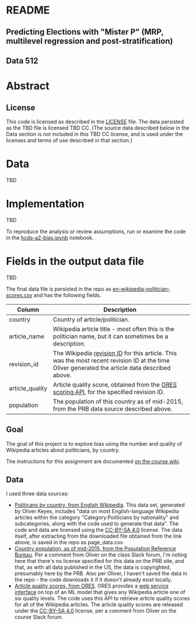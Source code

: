 # README
## Predicting Elections with "Mister P" (MRP, multilevel regression and post-stratification)
## Data 512

# Abstract



## License

This code is licensed as described in the [LICENSE](LICENSE) file. The data persisted as the TBD file is licensed TBD CC. (The source data described below in the Data section is not included in this TBD CC license, and is used under the licenses and terms of use described in that section.)

# Data

TBD

# Implementation

TBD

To reproduce the analysis or review assumptions, run or examine the code in the [hcds-a2-bias.ipynb](hcds-a2-bias.ipynb) notebook.



# Fields in the output data file

TBD

The final data file is persisted in the repo as [en-wikipedia-politician-scores.csv](en-wikipedia-politician-scores.csv) and has the following fields.

| Column      	      	  | Description |
| ----------------------- | ----------- |
| country     | Country of article/politician. |
| article_name | Wikipedia article title - most often this is the politician name, but it can sometimes be a description. | 
| revision_id  | The Wikipedia [revision ID](https://en.wikipedia.org/wiki/Wikipedia:Revision_id) for this article. This was the most recent revision ID at the time Oliver generated the article data described above. |
| article_quality      | Article quality score, obtained from the [ORES scoring API](https://ores.wikimedia.org/v3/#/scoring), for the specified revision ID. |
| population  | The population of this country as of mid-2015, from the PRB data source described above. |




## Goal
The goal of this project is to explore bias using the number and quality of Wikipedia articles about politicians, by country. 

The instructions for this assignment are documented [on the course wiki](https://wiki.communitydata.cc/HCDS_(Fall_2017)/Assignments#A2:_Bias_in_data).




## Data

I used three data sources:

- [Politicans by country, from English Wikipedia](https://figshare.com/articles/Untitled_Item/5513449). This data set, generated by Oliver Keyes, includes "data on most English-language Wikipedia articles within the category "Category:Politicians by nationality" and subcategories, along with the code used to generate that data". The code and data are licensed using the [CC-BY-SA 4.0](https://creativecommons.org/licenses/by/4.0/) license. The data itself, after extracting from the downloaded file obtained from the link above, is saved in the repo as page_data.csv.
- [Country population, as of mid-2015, from the Population Reference Bureau](http://www.prb.org/DataFinder/Topic/Rankings.aspx?ind=14). Per a comment from Oliver on the class Slack forum, I'm noting here that there's no license specified for this data on the PRB site, and that, as with all data published in the US, the data is copyrighted, presumably here by the PRB. Also per Oliver, I haven't saved the data in the repo - the code downloads it if it doesn't already exist locally.
- [Article quality scores, from ORES](https://www.mediawiki.org/wiki/ORES). ORES provides a [web service interface](https://ores.wikimedia.org/v3/#!/scoring) on top of an ML model that gives any Wikipedia article one of six quality levels. The code uses this API to retrieve article quality scores for all of the Wikipedia articles. The article quality scores are released under the [CC-BY-SA 4.0](https://creativecommons.org/licenses/by/4.0/) license, per a comment from Oliver on the course Slack forum.



